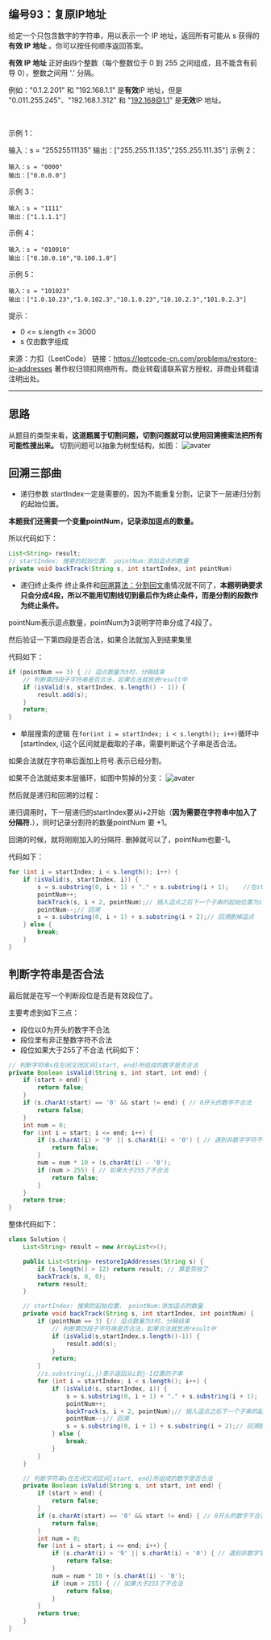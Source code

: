 ## 编号93：复原IP地址
给定一个只包含数字的字符串，用以表示一个 IP 地址，返回所有可能从 s 获得的 **有效 IP 地址** 。你可以按任何顺序返回答案。

**有效 IP 地址** 正好由四个整数（每个整数位于 0 到 255 之间组成，且不能含有前导 0），整数之间用 '.' 分隔。

例如："0.1.2.201" 和 "192.168.1.1" 是**有效**IP 地址，但是 "0.011.255.245"、"192.168.1.312" 和 "192.168@1.1" 是**无效**IP 地址。

 

示例 1：

输入：s = "25525511135"
输出：["255.255.11.135","255.255.111.35"]
示例 2：
```
输入：s = "0000"
输出：["0.0.0.0"]
```
示例 3：
```
输入：s = "1111"
输出：["1.1.1.1"]
```
示例 4：
```
输入：s = "010010"
输出：["0.10.0.10","0.100.1.0"]
```
示例 5：
```
输入：s = "101023"
输出：["1.0.10.23","1.0.102.3","10.1.0.23","10.10.2.3","101.0.2.3"] 
```
提示：

* 0 <= s.length <= 3000
* s 仅由数字组成

来源：力扣（LeetCode）
链接：https://leetcode-cn.com/problems/restore-ip-addresses
著作权归领扣网络所有。商业转载请联系官方授权，非商业转载请注明出处。

---
## 思路
从题目的类型来看，**这道题属于切割问题，切割问题就可以使用回溯搜索法把所有可能性搜出来。**
切割问题可以抽象为树型结构，如图：
![avater](https://camo.githubusercontent.com/3a33d3becdfd47803cb939aa3067f71f51d3a25d4392f0c98c3c36071db50339/68747470733a2f2f696d672d626c6f672e6373646e696d672e636e2f32303230313132333230333733353933332e706e67)

## 回溯三部曲
* 递归参数
startIndex一定是需要的，因为不能重复分割，记录下一层递归分割的起始位置。

**本题我们还需要一个变量pointNum，记录添加逗点的数量。**

所以代码如下：
```java
List<String> result;
// startIndex: 搜索的起始位置， pointNum:添加逗点的数量
private void backTrack(String s, int startIndex, int pointNum)
```
* 递归终止条件
终止条件和[回溯算法：分割回文串](https://github.com/caixiongjiang/caixiongjiang/blob/main/leetcode_java/leetcode_train/leetcode131.md)情况就不同了，**本题明确要求只会分成4段，所以不能用切割线切到最后作为终止条件，而是分割的段数作为终止条件。**

pointNum表示逗点数量，pointNum为3说明字符串分成了4段了。

然后验证一下第四段是否合法，如果合法就加入到结果集里

代码如下：
```java
if (pointNum == 3) { // 逗点数量为3时，分隔结束
    // 判断第四段子字符串是否合法，如果合法就放进result中
    if (isValid(s, startIndex, s.length() - 1)) {
        result.add(s);
    }
    return;
}
```

* 单层搜索的逻辑
在```for(int i = startIndex; i < s.length(); i++)```循环中 [startIndex, i]这个区间就是截取的子串，需要判断这个子串是否合法。

如果合法就在字符串后面加上符号.表示已经分割。

如果不合法就结束本层循环，如图中剪掉的分支：
![avater](https://camo.githubusercontent.com/3a33d3becdfd47803cb939aa3067f71f51d3a25d4392f0c98c3c36071db50339/68747470733a2f2f696d672d626c6f672e6373646e696d672e636e2f32303230313132333230333733353933332e706e67)

然后就是递归和回溯的过程：

递归调用时，下一层递归的startIndex要从i+2开始（**因为需要在字符串中加入了分隔符.**），同时记录分割符的数量pointNum 要 +1。

回溯的时候，就将刚刚加入的分隔符. 删掉就可以了，pointNum也要-1。

代码如下：
```java
for (int i = startIndex; i < s.length(); i++) {
    if (isValid(s, startIndex, i)) {
        s = s.substring(0, i + 1) + "." + s.substring(i + 1);    //在str的后⾯插⼊⼀个逗点
        pointNum++;
        backTrack(s, i + 2, pointNum);// 插⼊逗点之后下⼀个⼦串的起始位置为i+2
        pointNum--;// 回溯
        s = s.substring(0, i + 1) + s.substring(i + 2);// 回溯删掉逗点
    } else {
        break;
    }
}
```
## 判断字符串是否合法
最后就是在写一个判断段位是否是有效段位了。

主要考虑到如下三点：

* 段位以0为开头的数字不合法
* 段位里有非正整数字符不合法
* 段位如果大于255了不合法
代码如下：
```java
// 判断字符串s在左闭⼜闭区间[start, end]所组成的数字是否合法
private Boolean isValid(String s, int start, int end) {
    if (start > end) {
        return false;
    }
    if (s.charAt(start) == '0' && start != end) { // 0开头的数字不合法
        return false;
    }
    int num = 0;
    for (int i = start; i <= end; i++) {
        if (s.charAt(i) > '9' || s.charAt(i) < '0') { // 遇到⾮数字字符不合法
            return false;
        }
        num = num * 10 + (s.charAt(i) - '0');
        if (num > 255) { // 如果⼤于255了不合法
            return false;
        }
    }
    return true;
}
```

整体代码如下：
```java
class Solution {
    List<String> result = new ArrayList<>();

    public List<String> restoreIpAddresses(String s) {
        if (s.length() > 12) return result; // 算是剪枝了
        backTrack(s, 0, 0);
        return result;
    }

    // startIndex: 搜索的起始位置， pointNum:添加逗点的数量
    private void backTrack(String s, int startIndex, int pointNum) {
        if (pointNum == 3) {// 逗点数量为3时，分隔结束
            // 判断第四段⼦字符串是否合法，如果合法就放进result中
            if (isValid(s,startIndex,s.length()-1)) {
                result.add(s);
            }
            return;
        }
        //s.substring(i,j)表示返回从i到j-1位置的子串
        for (int i = startIndex; i < s.length(); i++) {
            if (isValid(s, startIndex, i)) {
                s = s.substring(0, i + 1) + "." + s.substring(i + 1);    //在str的后⾯插⼊⼀个逗点
                pointNum++;
                backTrack(s, i + 2, pointNum);// 插⼊逗点之后下⼀个⼦串的起始位置为i+2(因为要算上逗点的位置)
                pointNum--;// 回溯
                s = s.substring(0, i + 1) + s.substring(i + 2);// 回溯删掉逗点
            } else {
                break;
            }
        }
    }

    // 判断字符串s在左闭⼜闭区间[start, end]所组成的数字是否合法
    private Boolean isValid(String s, int start, int end) {
        if (start > end) {
            return false;
        }
        if (s.charAt(start) == '0' && start != end) { // 0开头的数字不合法
            return false;
        }
        int num = 0;
        for (int i = start; i <= end; i++) {
            if (s.charAt(i) > '9' || s.charAt(i) < '0') { // 遇到⾮数字字符不合法
                return false;
            }
            num = num * 10 + (s.charAt(i) - '0');
            if (num > 255) { // 如果⼤于255了不合法
                return false;
            }
        }
        return true;
    }
}
```